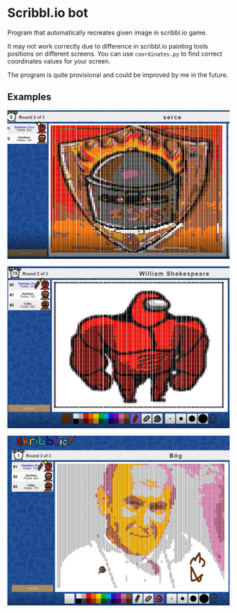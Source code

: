 # Scribbl.io bot
Program that automatically recreates given image in scribbl.io game.

It may not work correctly due to difference in scribbl.io painting tools positions on different screens.
You can use `coordinates.py` to find correct coordinates values for your screen.

The program is quite provisional and could be improved by me in the future.

## Examples

![1](./examples/1.png)

![2](./examples/2.png)

![3](./examples/e3.png)

